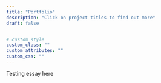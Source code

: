 ```yaml
---
title: "Portfolio"
description: "Click on project titles to find out more"
draft: false


# custom style
custom_class: "" 
custom_attributes: "" 
custom_css: ""
---
```


Testing essay here
